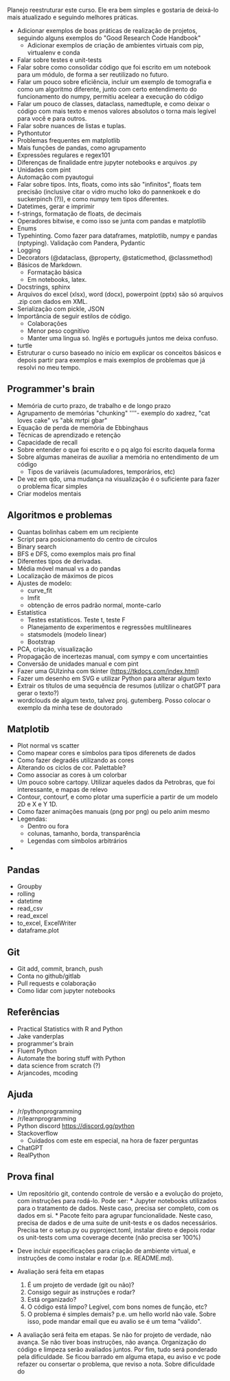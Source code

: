 Planejo reestruturar este curso. Ele era bem simples e gostaria de deixá-lo mais atualizado e seguindo
melhores práticas.

* Adicionar exemplos de boas práticas de realização de projetos, seguindo alguns exemplos do
  "Good Research Code Handbook"
    * Adicionar exemplos de criação de ambientes virtuais com pip, virtualenv e conda
* Falar sobre testes e unit-tests
* Falar sobre como consolidar código que foi escrito em um notebook para um módulo, de forma a ser
  reutilizado no futuro.
* Falar um pouco sobre eficiência, incluir um exemplo de tomografia e como um algoritmo diferente,
  junto com certo entendimento do funcionamento do numpy, permitiu acelear a execução do código
* Falar um pouco de classes, dataclass, namedtuple, e como deixar o código com mais texto e menos
  valores absolutos o torna mais legível para você e para outros.
* Falar sobre nuances de listas e tuplas.
* Pythontutor
* Problemas frequentes em matplotlib
* Mais funções de pandas, como agrupamento
* Expressões regulares e regex101
* Diferenças de finalidade entre jupyter notebooks e arquivos .py
* Unidades com pint
* Automação com pyautogui
* Falar sobre tipos. Ints, floats, como ints são "infinitos", floats tem precisão (inclusive citar
  o vidro mucho loko do pannenkoek e do suckerpinch (?)), e como numpy tem tipos diferentes.
* Datetimes, gerar e imprimir
* f-strings, formatação de floats, de decimais
* Operadores bitwise, e como isso se junta com pandas e matplotlib
* Enums
* Typehinting. Como fazer para dataframes, matplotlib, numpy e pandas (nptyping). Validação com Pandera, Pydantic
* Logging
* Decorators (@dataclass, @property, @staticmethod, @classmethod)
* Básicos de Markdown.
    * Formatação básica
    * Em notebooks, latex.
* Docstrings, sphinx
* Arquivos do excel (xlsx), word (docx), powerpoint (pptx) são só arquivos .zip com dados em XML.
* Serialização com pickle, JSON
* Importância de seguir estilos de código.
    * Colaborações
    * Menor peso cognitivo
    * Manter uma lingua só. Inglês e português juntos me deixa confuso.
* turtle
* Estruturar o curso baseado no início em explicar os conceitos básicos e depois partir para
  exemplos e mais exemplos de problemas que já resolvi no meu tempo.


## Programmer's brain

* Memória de curto prazo, de trabalho e de longo prazo
* Agrupamento de memórias "chunking" ''''- exemplo do xadrez, "cat loves cake" vs "abk mrtpi gbar"
* Equação de perda de memória de Ebbinghaus
* Técnicas de aprendizado e retenção
* Capacidade de recall
* Sobre entender o que foi escrito e o pq algo foi escrito daquela forma
* Sobre algumas maneiras de auxiliar a memória no entendimento de um código
    * Tipos de variáveis (acumuladores, temporários, etc)
* De vez em qdo, uma mudança na visualização é o suficiente para fazer o problema ficar simples
* Criar modelos mentais

## Algoritmos e problemas

* Quantas bolinhas cabem em um recipiente
* Script para posicionamento do centro de círculos
* Binary search
* BFS e DFS, como exemplos mais pro final
* Diferentes tipos de derivadas.
* Média móvel manual vs a do pandas
* Localização de máximos de picos
* Ajustes de modelo:
    * curve_fit
    * lmfit
    * obtenção de erros padrão normal, monte-carlo
* Estatística
    * Testes estatísticos. Teste t, teste F
    * Planejamento de experimentos e regressões multilineares
    * statsmodels (modelo linear)
    * Bootstrap
* PCA, criação, visualização
* Propagação de incertezas manual, com sympy e com uncertainties
* Conversão de unidades manual e com pint
* Fazer uma GUIzinha com tkinter (https://tkdocs.com/index.html)
* Fazer um desenho em SVG e utilizar Python para alterar algum texto
* Extrair os títulos de uma sequência de resumos (utilizar o chatGPT para gerar o texto?)
* wordclouds de algum texto, talvez proj. gutemberg. Posso colocar o exemplo da minha tese de doutorado


## Matplotib

* Plot normal vs scatter
* Como mapear cores e símbolos para tipos diferenets de dados
* Como fazer degradês utilizando as cores
* Alterando os ciclos de cor. Palettable?
* Como associar as cores à um colorbar
* Um pouco sobre cartopy. Utilizar aqueles dados da Petrobras, que foi interessante, e mapas de relevo
* Contour, contourf, e como plotar uma superfície a partir de um modelo 2D e X e Y 1D.
* Como fazer animações manuais (png por png) ou pelo anim mesmo
* Legendas:
    * Dentro ou fora
    * colunas, tamanho, borda, transparência
    * Legendas com símbolos arbitrários
* 

## Pandas

* Groupby
* rolling
* datetime
* read_csv
* read_excel
* to_excel, ExcelWriter
* dataframe.plot

## Git

* Git add, commit, branch, push
* Conta no github/gitlab
* Pull requests e colaboração
* Como lidar com jupyter notebooks

## Referências

* Practical Statistics with R and Python
* Jake vanderplas
* programmer's brain
* Fluent Python
* Automate the boring stuff with Python
* data science from scratch (?)
* Arjancodes, mcoding

## Ajuda

* /r/pythonprogramming
* /r/learnprogramming
* Python discord https://discord.gg/python
* Stackoverflow
    * Cuidados com este em especial, na hora de fazer perguntas
* ChatGPT
* RealPython

## Prova final

* Um repositório git, contendo controle de versão e a evolução do projeto, com instruções
  para rodá-lo. Pode ser:
      * Jupyter notebooks utilizados para o tratamento de dados. Neste caso, precisa ser completo,
        com os dados em si.
      * Pacote feito para agrupar funcionalidade. Neste caso, precisa de dados e de uma suite de
        unit-tests e os dados necessários. Precisa ter o setup.py ou pyproject.toml, instalar
        direto e depois rodar os unit-tests com uma coverage decente (não precisa ser 100%)

* Deve incluir especificações para criação de ambiente virtual, e instruções de como instalar e
  rodar (p.e. README.md).
* Avaliação será feita em etapas
  1. É um projeto de verdade (git ou não)?
  2. Consigo seguir as instruções e rodar?
  3. Está organizado?
  4. O código está limpo? Legível, com bons nomes de função, etc?
  5. O problema é simples demais? p.e. um hello world não vale. Sobre isso, pode mandar email que
     eu avalio se é um tema "válido".
* A avaliação será feita em etapas. Se não for projeto de verdade, não avança. Se não tiver boas
  instruções, não avança. Organização do código e limpeza serão avaliados juntos. Por fim, tudo
  será ponderado pela dificuldade. Se ficou barrado em alguma etapa, eu aviso e vc pode refazer
  ou consertar o problema, que reviso a nota. Sobre dificuldade do 